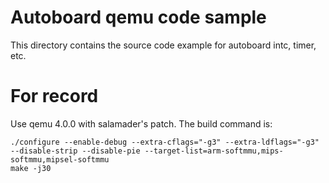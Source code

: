 # Autoboard qemu code sample

This directory contains the source code example for autoboard intc, timer, etc.


# For record

Use qemu 4.0.0 with salamader's patch.
The build command is:

```shell
./configure --enable-debug --extra-cflags="-g3" --extra-ldflags="-g3" --disable-strip --disable-pie --target-list=arm-softmmu,mips-softmmu,mipsel-softmmu
make -j30
```
